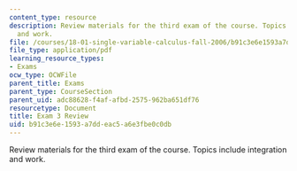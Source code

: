```yaml
---
content_type: resource
description: Review materials for the third exam of the course. Topics include integration
  and work.
file: /courses/18-01-single-variable-calculus-fall-2006/b91c3e6e1593a7ddeac5a6e3fbe0c0db_exam3review.pdf
file_type: application/pdf
learning_resource_types:
- Exams
ocw_type: OCWFile
parent_title: Exams
parent_type: CourseSection
parent_uid: adc88628-f4af-afbd-2575-962ba651df76
resourcetype: Document
title: Exam 3 Review
uid: b91c3e6e-1593-a7dd-eac5-a6e3fbe0c0db
---
```

Review materials for the third exam of the course. Topics include integration and work.

